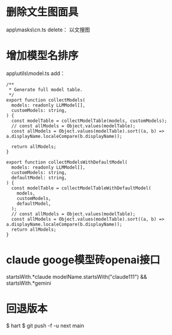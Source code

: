 # 删除文生图面具  
app\masks\cn.ts delete：
  以文搜图
# 增加模型名排序
app\utils\model.ts add：
```
/**
 * Generate full model table.
 */
export function collectModels(
  models: readonly LLMModel[],
  customModels: string,
) {
  const modelTable = collectModelTable(models, customModels);
  // const allModels = Object.values(modelTable);
  const allModels = Object.values(modelTable).sort((a, b) => a.displayName.localeCompare(b.displayName));

  return allModels;
}

export function collectModelsWithDefaultModel(
  models: readonly LLMModel[],
  customModels: string,
  defaultModel: string,
) {
  const modelTable = collectModelTableWithDefaultModel(
    models,
    customModels,
    defaultModel,
  );
  // const allModels = Object.values(modelTable);
  const allModels = Object.values(modelTable).sort((a, b) => a.displayName.localeCompare(b.displayName));
  return allModels;
}
```
# claude googe模型砖openai接口
startsWith.*claude modelName.startsWith("claude111") &&
startsWith.*gemini 
# 回退版本
$ hart
$ git push -f -u next main